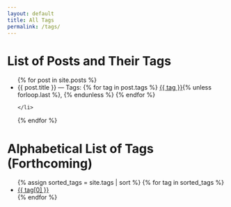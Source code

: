 ```yaml
---
layout: default
title: All Tags
permalink: /tags/
---
```


<h1>List of Posts and Their Tags</h1>

<!-- List of Posts and their Tags -->
<ul>
  {% for post in site.posts %}
    <li>
      {{ post.title }} — Tags: 
      {% for tag in post.tags %}
  <a href="{{ site.baseurl }}/tags/{{ tag | slugify }}/">{{ tag }}</a>{% unless forloop.last %}, {% endunless %}
{% endfor %}

    </li>
  {% endfor %}
</ul>

<!-- Bulleted list of clickable tags in alphabetical order -->
<h1>Alphabetical List of Tags (Forthcoming)</h1>
<ul>
  {% assign sorted_tags = site.tags | sort %}
  {% for tag in sorted_tags %}
    <li>
      <a href="{{ site.baseurl }}/tags/{{ tag[0] | slugify }}/">
        {{ tag[0] }}
      </a>
    </li>
  {% endfor %}
</ul>

<!-- Debug Tests 
{% if site.tags %}
  <p><strong>site.tags loaded ✅</strong></p>
{% else %}
  <p><strong>site.tags is empty ❌</strong></p>
{% endif %}

<h2>Debug Output</h2>
<pre>
  {% for tag in site.tags %}
    {{ tag[0] }}: {{ tag[1] | size }} posts
  {% endfor %}
</pre>

<h2>Test Tags List</h2>
<ul>
  {% for tag in site.tags %}
    <li>
      <a href="{{ site.baseurl }}/tags/{{ tag[0] | slugify }}/">{{ tag[0] }} ({{ tag[1] | size }})</a>
    </li>
  {% endfor %}
</ul> -->


<!-- List of Tags 
<div class="tag-index">
  <h2>Explore by Tag</h2>
  <ul>
    {% assign sorted_tags = site.tags | sort %}
    {% for tag in sorted_tags %}
      <li>
        <a href="{{ site.baseurl }}/tags/{{ tag[0] | slugify }}/">
          {{ tag[0] }} ({{ tag[1] | size }})
        </a>
      </li>
    {% endfor %}
  </ul>
</div> -->

<!-- Test Code 
<p>site.tags size: {{ site.tags | size }}</p> -->
